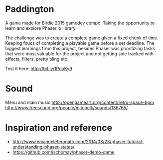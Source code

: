 # Paddington
A game made for Birdie 2015 gamedev compo. Taking the opportunity to learn and explore Phaser.io library.

The challenge was to create a complete game given a fixed chunk of time. Keeping foucs of completing a playable game before a set deadline. The biggest learnings from this project, besides Phaser was prioritizing tasks that were most valuable for the project and not getting side tracked with effects, filters, pretty bling etc. 

Test it here: http://bit.ly/1PooKy9

# Sound

Menu and main music
http://opengameart.org/content/retro-space-bgm
http://www.freesound.org/people/mitchelk/sounds/136765/

# Inspiration and reference
- http://www.emanueleferonato.com/2014/08/28/phaser-tutorial-understanding-phaser-states/
- https://github.com/jschomay/phaser-demo-game
